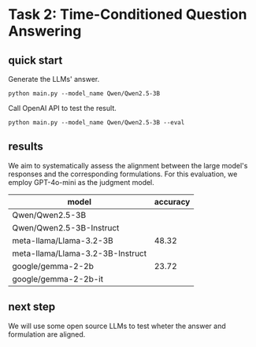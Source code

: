 # Task 2: Time-Conditioned Question Answering


## quick start


Generate the LLMs' answer.
```
python main.py --model_name Qwen/Qwen2.5-3B
```

Call OpenAI API to test the result.
```
python main.py --model_name Qwen/Qwen2.5-3B --eval 
```

## results

We aim to systematically assess the alignment between the large model's responses and the corresponding formulations. For this evaluation, we employ GPT-4o-mini as the judgment model.

|model|accuracy|
|-|-|
|Qwen/Qwen2.5-3B||
|Qwen/Qwen2.5-3B-Instruct||
|meta-llama/Llama-3.2-3B|48.32|
|meta-llama/Llama-3.2-3B-Instruct||
|google/gemma-2-2b|23.72|
|google/gemma-2-2b-it||

## next step

We will use some open source LLMs to test wheter the answer and formulation are aligned. 
